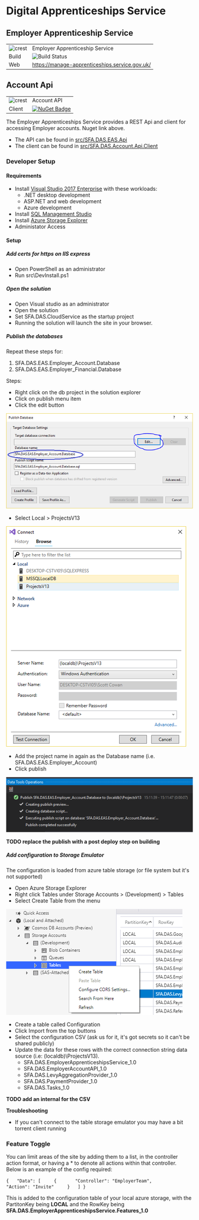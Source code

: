 # Digital Apprenticeships Service

## Employer Apprenticeship Service

|               |               |
| ------------- | ------------- |
|![crest](https://assets.publishing.service.gov.uk/government/assets/crests/org_crest_27px-916806dcf065e7273830577de490d5c7c42f36ddec83e907efe62086785f24fb.png)|Employer Apprenticeship Service|
| Build | ![Build Status](https://sfa-gov-uk.visualstudio.com/_apis/public/build/definitions/c39e0c0b-7aff-4606-b160-3566f3bbce23/101/badge) |
| Web  | https://manage-apprenticeships.service.gov.uk/  |

## Account Api

|               |               |
| ------------- | ------------- |
|![crest](https://assets.publishing.service.gov.uk/government/assets/crests/org_crest_27px-916806dcf065e7273830577de490d5c7c42f36ddec83e907efe62086785f24fb.png)| Account API |
| Client  | [![NuGet Badge](https://buildstats.info/nuget/SFA.DAS.Account.Api.Client)](https://www.nuget.org/packages/SFA.DAS.Account.Api.Client)  |


The Employer Apprenticeships Service provides a REST Api and client for accessing Employer accounts. Nuget link above.

* The API can be found in [src/SFA.DAS.EAS.Api](src/SFA.DAS.EAS.Api)
* The client can be found in [src/SFA.DAS.Account.Api.Client](src/SFA.DAS.Account.Api.Client)

### Developer Setup

#### Requirements

- Install [Visual Studio 2017 Enterprise](https://www.visualstudio.com/downloads/) with these workloads:
    - .NET desktop development
    - ASP.NET and web development
    - Azure development
- Install [SQL Management Studio](https://docs.microsoft.com/en-us/sql/ssms/download-sql-server-management-studio-ssms)
- Install [Azure Storage Explorer](http://storageexplorer.com/)
- Administator Access

#### Setup

##### Add certs for https on IIS express

- Open PowerShell as an administrator
- Run src\DevInstall.ps1

##### Open the solution

- Open Visual studio as an administrator
- Open the solution
- Set SFA.DAS.CloudService as the startup project
- Running the solution will launch the site in your browser.

##### Publish the databases

Repeat these steps for:

1. SFA.DAS.EAS.Employer_Account.Database
2. SFA.DAS.EAS.Employer_Financial.Database

Steps:

* Right click on the db project in the solution explorer
* Click on publish menu item
* Click the edit button

![Click the edit button](/docs/img/db1.PNG)

* Select Local > ProjectsV13

![Select Local > ProjectsV13](/docs/img/db2.PNG)

* Add the project name in again as the Database name (i.e. SFA.DAS.EAS.Employer_Account)
* Click publish

![Select Local > ProjectsV13](/docs/img/db3.PNG)

**TODO replace the publish with a post deploy step on building**

##### Add configuration to Storage Emulator

The configuration is loaded from azure table storage (or file system but it's not supported)

* Open Azure Storage Explorer
* Right click Tables under Storage Accounts > (Development) > Tables
* Select Create Table from the menu

![Right click on Development Tables](/docs/img/config1.PNG)

* Create a table called Configuration
* Click Import from the top buttons
* Select the configuration CSV (ask us for it, it's got secrets so it can't be shared publicly)
* Update the data for these rows with the correct connection string data source (i.e: (localdb)\\ProjectsV13).
    * SFA.DAS.EmployerApprenticeshipsService_1.0
    * SFA.DAS.EmployerAccountAPI_1.0
    * SFA.DAS.LevyAggregationProvider_1.0
    * SFA.DAS.PaymentProvider_1.0
    * SFA.DAS.Tasks_1.0

**TODO add an internal for the CSV**

**Troubleshooting**

- If you can't connect to the table storage emulator you may have a bit torrent client running

### Feature Toggle

You can limit areas of the site by adding them to a list, in the controller action format, or having a * to denote all actions within that controller. Below is an example of the config required:

```
{   "Data": [     {       "Controller": "EmployerTeam",       "Action": "Invite"     }   ] }
```

This is added to the configuration table of your local azure storage, with the PartitonKey being **LOCAL** and the RowKey being **SFA.DAS.EmployerApprenticeshipsService.Features_1.0**